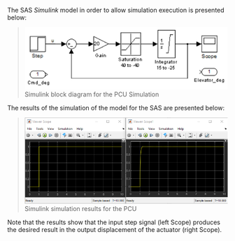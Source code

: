 The SAS *Simulink* model in order to allow simulation execution is presented below:

  > ![](Fig5.png) \
  > Simulink block diagram for the PCU Simulation

The results of the simulation of the model for the SAS are presented below:

  > ![](Fig6.png) \
  > Simulink simulation results for the PCU

Note that the results show that the input step signal (left Scope) produces the desired result in the output displacement of the actuator (right Scope).